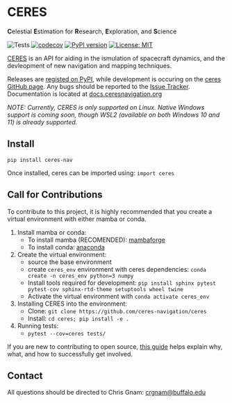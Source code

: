 # CERES
**C**elestial **E**stimation for **R**esearch, **E**xploration, and **S**cience

![Tests](https://github.com/ceres-navigation/ceres/actions/workflows/tests.yml/badge.svg)
[![codecov](https://codecov.io/gh/ceres-navigation/ceres/branch/main/graph/badge.svg?token=BX07Q0PITB)](https://codecov.io/gh/ceres-navigation/ceres)
[![PyPI version](https://badge.fury.io/py/ceres-nav.svg)](https://badge.fury.io/py/ceres-nav) 
[![License: MIT](https://img.shields.io/badge/License-MIT-yellow.svg)](https://opensource.org/licenses/MIT)

[CERES](https://ceresnavigation.org) is an API for aiding in the ismulation of spacecraft dynamics, and the devleopment of new navigation and mapping techniques.

Releases are [registed on PyPI](https://pypi.org/project/ceres-nav/), while development is occuring on the [ceres GitHub page](https://github.com/ceres-navigation/ceres).  Any bugs should be reported to the [Issue Tracker](https://github.com/ceres-navigation/ceres/issues).  Documentation is located at [docs.ceresnavigation.org](https://docs.ceresnavigation.org)

*NOTE: Currently, CERES is only supported on Linux.  Native Windows support is coming soon, though WSL2 (available on both Windows 10 and 11) is already supported.*


## Install
`pip install ceres-nav`

Once installed, ceres can be imported using: `import ceres`

## Call for Contributions
To contribute to this project, it is highly recommended that you create a virtual environment with either mamba or conda.
1. Install mamba or conda:
    - To install mamba (RECOMENDED): [mambaforge](https://github.com/conda-forge/miniforge)
    - To install conda: [anaconda](https://www.anaconda.com/products/individual)
2. Create the virtual environment:
    - source the base environment
    - create `ceres_env` environment with ceres dependencies: `conda create -n ceres_env python=3 numpy`
    - Install tools required for development: `pip install sphinx pytest pytest-cov sphinx-rtd-theme setuptools wheel twine`
    - Activate the virtual environment with `conda activate ceres_env`
3. Installing CERES into the environment:
   - Clone: `git clone https://github.com/ceres-navigation/ceres`
   - Install: `cd ceres; pip install -e .`
4. Running tests:
   - `pytest --cov=ceres tests/`

If you are new to contributing to open source, [this
guide](https://opensource.guide/how-to-contribute/) helps explain why, what,
and how to successfully get involved.

## Contact
All questions should be directed to Chris Gnam: crgnam@buffalo.edu
